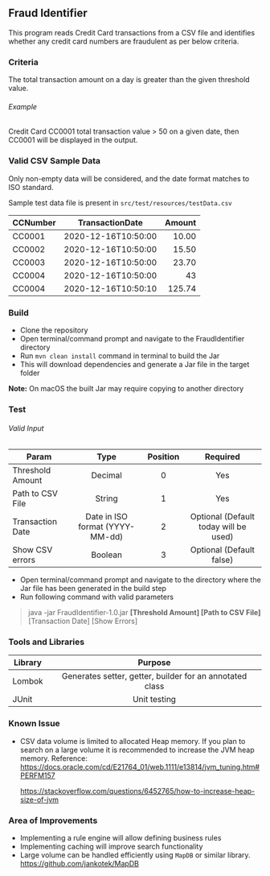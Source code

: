## Fraud Identifier
This program reads Credit Card transactions from a CSV file and identifies whether any credit card numbers are fraudulent as per below criteria.

### Criteria
The total transaction amount on a day is greater than the given threshold value.

###### Example

Credit Card CC0001 total transaction value > 50 on a given date, then CC0001 will be displayed in the output.

### Valid CSV Sample Data
Only non-empty data will be considered, and the date format matches to ISO standard.

Sample test data file is present in `src/test/resources/testData.csv`

| CCNumber        | TransactionDate           | Amount  |
| ------------- |:-------------:| -----:|
| CC0001      | 2020-12-16T10:50:00 | 10.00 |
| CC0002      | 2020-12-16T10:50:00 | 15.50 |
| CC0003      | 2020-12-16T10:50:00 | 23.70 |
| CC0004      | 2020-12-16T10:50:00 | 43 |
| CC0004      | 2020-12-16T10:50:10 | 125.74 |

### Build

- Clone the repository
- Open terminal/command prompt and navigate to the FraudIdentifier directory
- Run `mvn clean install` command in terminal to build the Jar
- This will download dependencies and generate a Jar file in the target folder

**Note:** On macOS the built Jar may require copying to another directory

### Test

###### Valid Input
| Param        | Type           | Position  | Required  |
| ------------- |:-------------:| :-----:| :-----:|
| Threshold Amount      | Decimal | 0 | Yes |
| Path to CSV File     | String | 1 | Yes |
| Transaction Date      | Date in ISO format (YYYY-MM-dd) | 2 | Optional (Default today will be used) |
| Show CSV errors      | Boolean | 3 | Optional (Default false) |


- Open terminal/command prompt and navigate to the directory where the Jar file has been generated in the build step
- Run following command with valid parameters
> java -jar FraudIdentifier-1.0.jar **[Threshold Amount] [Path to CSV File]** [Transaction Date] [Show Errors]


### Tools and Libraries
| Library        | Purpose           |
| ------------- |:-------------:|
| Lombok      | Generates setter, getter, builder for an annotated class |
| JUnit      | Unit testing |

### Known Issue
- CSV data volume is limited to allocated Heap memory. If you plan to search on a large volume it is recommended to increase the JVM heap memory.
  Reference:
  https://docs.oracle.com/cd/E21764_01/web.1111/e13814/jvm_tuning.htm#PERFM157
  
  https://stackoverflow.com/questions/6452765/how-to-increase-heap-size-of-jvm
  
### Area of Improvements
- Implementing a rule engine will allow defining business rules
- Implementing caching will improve search functionality
- Large volume can be handled efficiently using `MapDB` or similar library.
  https://github.com/jankotek/MapDB